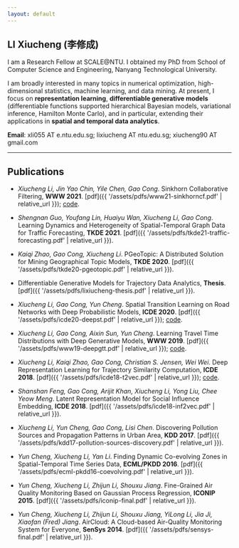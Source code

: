 ```yaml
---
layout: default
---
```


## LI Xiucheng (李修成)

I am a Research Fellow at SCALE@NTU. I obtained my PhD from School of Computer Science and Engineering, Nanyang Technological University.

I am broadly interested in many topics in numerical optimization, high-dimensional statistics, machine learning, and data mining.  At present, I focus on **representation learning**, **differentiable generative models** (differentiable functions supported hierarchical Bayesian models, variational inference, Hamilton Monte Carlo), and in particular, extending their applications in **spatial and temporal data analytics**.

**Email**:  xli055 AT e.ntu.edu.sg; lixiucheng AT ntu.edu.sg; xiucheng90 AT gmail.com

---

## Publications

- *Xiucheng Li, Jin Yao Chin, Yile Chen, Gao Cong*. Sinkhorn Collaborative Filtering, **WWW 2021**. [pdf]({{ '/assets/pdfs/www21-sinkhorncf.pdf' | relative_url }}); [code](https://github.com/boathit/sinkhorncf).

- *Shengnan Guo, Youfang Lin, Huaiyu Wan, Xiucheng Li, Gao Cong*. Learning Dynamics and Heterogeneity of Spatial-Temporal Graph Data for Traffic Forecasting, **TKDE 2021**. [pdf]({{ '/assets/pdfs/tkde21-traffic-forecasting.pdf' | relative_url }}).

- *Kaiqi Zhao, Gao Cong, Xiucheng Li*. PGeoTopic: A Distributed Solution for Mining Geographical Topic Models, **TKDE 2020**. [pdf]({{ '/assets/pdfs/tkde20-pgeotopic.pdf' | relative_url }}).

- Differentiable Generative Models for Trajectory Data Analytics, **Thesis**. [pdf]({{ '/assets/pdfs/lixiucheng-thesis.pdf' | relative_url }}).

- *Xiucheng Li, Gao Cong, Yun Cheng*. Spatial Transition Learning on Road Networks with Deep Probabilistic Models, **ICDE 2020**. [pdf]({{ '/assets/pdfs/icde20-deepst.pdf' | relative_url }}); [code](https://github.com/boathit/deepst).

- *Xiucheng Li, Gao Cong, Aixin Sun, Yun Cheng*. Learning Travel Time Distributions with Deep Generative Models, **WWW 2019**. [pdf]({{ '/assets/pdfs/www19-deepgtt.pdf' | relative_url }}); [code](https://github.com/boathit/deepgtt).

- *Xiucheng Li, Kaiqi Zhao, Gao Cong, Christian S. Jensen, Wei Wei*. Deep Representation Learning for Trajectory Similarity Computation, **ICDE 2018**. [pdf]({{ '/assets/pdfs/icde18-t2vec.pdf' | relative_url }}); [code](https://github.com/boathit/t2vec). 

- *Shanshan Feng, Gao Cong, Arijit Khan, Xiucheng Li, Yong Liu, Chee Yeow Meng*. Latent Representation Model for Social Influence Embedding, **ICDE 2018**. [pdf]({{ '/assets/pdfs/icde18-inf2vec.pdf' | relative_url }}).

- *Xiucheng Li, Yun Cheng, Gao Cong, Lisi Chen*. Discovering Pollution Sources and Propagation Patterns in Urban Area, **KDD 2017**. [pdf]({{ '/assets/pdfs/kdd17-pollution-sources-discovery.pdf' | relative_url }}).

- *Yun Cheng, Xiucheng Li, Yan Li*. Finding Dynamic Co-evolving Zones in Spatial-Temporal Time Series Data, **ECML/PKDD 2016**. [pdf]({{ '/assets/pdfs/ecml-pkdd16-coevolving.pdf' | relative_url }}).

- *Yun Cheng, Xiucheng Li, Zhijun Li, Shouxu Jiang*. Fine-Grained Air Quality Monitoring Based on Gaussian Process Regression, **ICONIP 2015**. [pdf]({{ '/assets/pdfs/iconip-final.pdf' | relative_url }}).

- *Yun Cheng, Xiucheng Li, Zhijun Li, Shouxu Jiang, YiLong Li, Jia Ji, Xiaofan (Fred) Jiang*. AirCloud: A Cloud-based Air-Quality Monitoring System for Everyone, **SenSys 2014**. [pdf]({{ '/assets/pdfs/sensys-final.pdf' | relative_url }}).